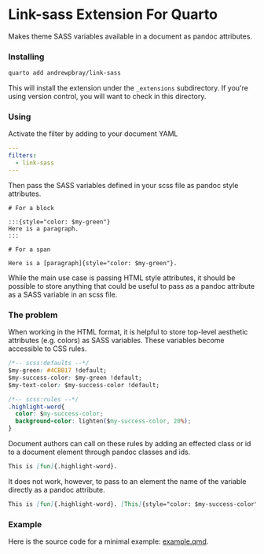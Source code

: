 # Link-sass Extension For Quarto

Makes theme SASS variables available in a document as pandoc attributes.

### Installing

```bash
quarto add andrewpbray/link-sass
```

This will install the extension under the `_extensions` subdirectory.
If you're using version control, you will want to check in this directory.

### Using

Activate the filter by adding to your document YAML

```yaml
---
filters:
  - link-sass
---
```
Then pass the SASS variables defined in your scss file as pandoc style attributes.
```
# For a block

:::{style="color: $my-green"}
Here is a paragraph.
:::

# For a span

Here is a [paragraph]{style="color: $my-green"}.
```

While the main use case is passing HTML style attributes, it should be possible to store anything that could be useful to pass as a pandoc attribute as a SASS variable in an scss file.

### The problem

When working in the HTML format, it is helpful to store top-level aesthetic attributes (e.g. colors) as SASS variables. These variables become accessible to CSS rules.

```css
/*-- scss:defaults --*/
$my-green: #4CBB17 !default;
$my-success-color: $my-green !default;
$my-text-color: $my-success-color !default;

/*-- scss:rules --*/
.highlight-word{
  color: $my-success-color;
  background-color: lighten($my-success-color, 20%);
}
```

Document authors can call on these rules by adding an effected class or id to a document element through pandoc classes and ids.

```markdown
This is [fun]{.highlight-word}. 
```

It does not work, however, to pass to an element the name of the variable directly as a pandoc attribute.

```markdown
This is [fun]{.highlight-word}. [This]{style="color: $my-success-color"}, however, is not.
```

### Example

Here is the source code for a minimal example: [example.qmd](example.qmd).

